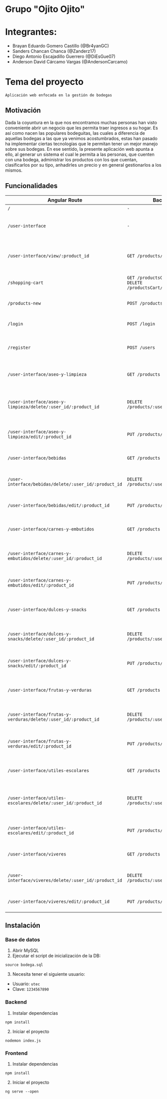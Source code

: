 # Grupo "Ojito Ojito"

# Integrantes:

- Brayan Eduardo Gomero Castillo  (@Br4yanGC)
- Sanders Chancan Chanca (@Zanderz17)
- Diego Antonio Escajadillo Guerrero (@DiEsGue07)
- Anderson David Cárcamo Vargas   (@AndersonCarcamo)

# Tema del proyecto

`Aplicación web enfocada en la gestión de bodegas`

## Motivación

Dada la coyuntura en la que nos encontramos muchas personas han visto conveniente abrir un negocio que les permita traer ingresos a su hogar. Es así como nacen las populares bodeguitas, las cuales a diferencia de aquellas bodegas a las que ya venimos acostumbrados, estas han pasado ha implementar ciertas tecnologías que le permitan tener un mejor manejo sobre sus bodegas. En ese sentido, la presente aplicación web apunta a ello, al generar un sistema el cual le permita a las personas, que cuenten con una bodega, administrar los productos con los que cuentan, clasificarlos por su tipo, anhadirles un precio y en general gestionarlos a los mismos.


## Funcionalidades

| Angular Route | Backend URLs | Funcionalidad |
| --- | --- | --- |
| `/` | ` - ` | Realizar login | 
| `/user-interface` | ` - ` | Mostrar la pantalla de inicio al iniciar sesion | 
| `/user-interface/view/:product_id` | `GET /products/:product_id` | Mostrar un producto y sus caracteristícas anhadidas | 
| `/shopping-cart` | `GET /productsCart` <br> `DELETE /productsCart/:user_id/:product_id` | Mostrar los productos 'Add to cart' | 
| `/products-new` | `POST /products` | Anhadir nuveos productos | 
| `/login` | `POST /login` | Realizar el login de los usuarios | 
| `/register` | `POST /users` | Registrar nuevos usuarios al sistema | 
| `/user-interface/aseo-y-limpieza` | `GET /products` | Mostrar los productos del tipo aseo y limpieza |
| `/user-interface/aseo-y-limpieza/delete/:user_id/:product_id` | `DELETE /products/:user_id/:product_id` | Eliminar determinado producto del tipo aseo y limpieza |
| `/user-interface/aseo-y-limpieza/edit/:product_id` | `PUT /products/:product_id` | Modificar un producto del tipo aseo y limpieza | 
| `/user-interface/bebidas` | `GET /products` | Mostrar los productos del tipo bebidas  | 
| `/user-interface/bebidas/delete/:user_id/:product_id` | `DELETE /products/:user_id/:product_id` | Eliminar determinado producto del tipo bebidas |
| `/user-interface/bebidas/edit/:product_id` | `PUT /products/:product_id` | Modificar un producto del tipo bebidas | 
| `/user-interface/carnes-y-embutidos` | `GET /products` | Mostrar los productos del tipo carnes y embutidos | 
| `/user-interface/carnes-y-embutidos/delete/:user_id/:product_id` | `DELETE /products/:user_id/:product_id` | Eliminar productos del tipo carnes y embutidos |
| `/user-interface/carnes-y-embutidos/edit/:product_id` | `PUT /products/:product_id` | Modificar un producto del tipo carnes y embutidos | 
| `/user-interface/dulces-y-snacks` | `GET /products` | Mostrar los productos del tipo dulces y snacks | 
| `/user-interface/dulces-y-snacks/delete/:user_id/:product_id` | `DELETE /products/:user_id/:product_id` | Eliminar productos del tipo dulces y snacks |
| `/user-interface/dulces-y-snacks/edit/:product_id` | `PUT /products/:product_id` | Modificar un producto del tipo dulces y snacks | 
| `/user-interface/frutas-y-verduras` | `GET /products` | Mostrar los productos del tipo frutas y verduras | 
| `/user-interface/frutas-y-verduras/delete/:user_id/:product_id` | `DELETE /products/:user_id/:product_id` | Eliminar productos del tipo frutas y verduras |
| `/user-interface/frutas-y-verduras/edit/:product_id` | `PUT /products/:product_id` | Modificar un producto del tipo frutas y verduras | 
| `/user-interface/utiles-escolares` | `GET /products` | Mostrar los productos del tipo utiles escolares | 
| `/user-interface/utiles-escolares/delete/:user_id/:product_id` | `DELETE /products/:user_id/:product_id` | Eliminar determinado producto del tipo utiles escolares |
| `/user-interface/utiles-escolares/edit/:product_id` | `PUT /products/:product_id` | Modificar un producto del tipo utiles escolares | 
| `/user-interface/viveres` | `GET /products` | Mostrar los productos del tipo viveres | 
| `/user-interface/viveres/delete/:user_id/:product_id` | `DELETE /products/:user_id/:product_id` | Eliminar determinado producto del tipo viveres |
| `/user-interface/viveres/edit/:product_id` | `PUT /products/:product_id` | Modificar un producto del tipo viveres | 


## Instalación

### Base de datos

1. Abrir MySQL
2. Ejecutar el script de inicialización de la DB:

`source bodega.sql`

3. Necesita tener el siguiente usuario:

- Usuario: `utec`
- Clave: `1234567890`

### Backend

1. Instalar dependencias

`npm install`

2. Iniciar el proyecto

`nodemon index.js`

### Frontend

1. Instalar dependencias

`npm install`

2. Iniciar el proyecto

`ng serve --open`